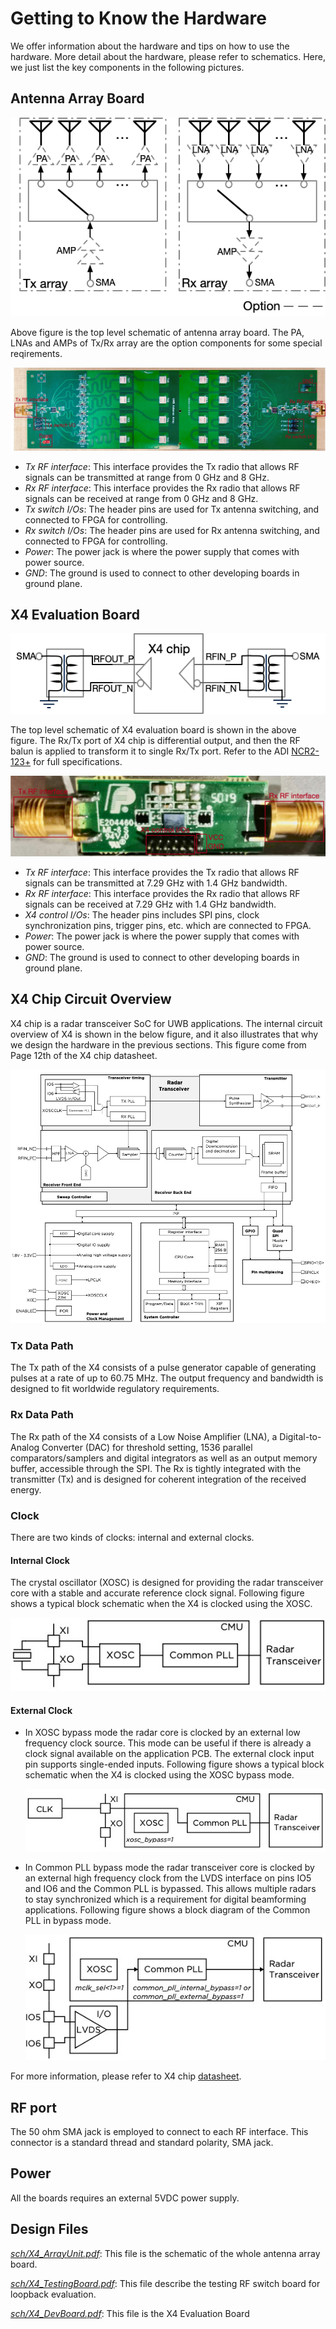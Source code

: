# Getting to Know the Hardware

We offer information about the hardware and tips on how to use the hardware. More detail about the hardware, please refer to schematics. Here, we just list the key components in the following pictures.

## Antenna Array Board

![Aaron Swartz](https://raw.githubusercontent.com/DeepWiSe888/Octopus/main/image/array_block.png)

Above figure is the top level schematic of antenna array board. The PA, LNAs and AMPs of Tx/Rx array are the option components for some special reqirements. 



![Aaron Swartz](https://raw.githubusercontent.com/DeepWiSe888/Octopus/main/image/array_board.png)

- *Tx RF interface*: This interface provides the Tx radio that allows RF signals can be transmitted at range from 0 GHz and 8 GHz. 
- *Rx RF interface*: This interface provides the Rx radio that allows RF signals can be received at range from 0 GHz and 8 GHz. 
- *Tx switch I/Os*: The header pins are used for Tx antenna switching, and connected to FPGA for controlling. 
- *Rx switch I/Os*: The header pins are used for Rx antenna switching, and connected to FPGA for controlling. 
- *Power*: The power jack is where the power supply that comes with power source.
- *GND*: The ground is used to connect to other developing boards in ground plane.

## X4 Evaluation Board

![Aaron Swartz](https://raw.githubusercontent.com/DeepWiSe888/Octopus/main/image/x4_eval_block.png)

The top  level schematic of X4 evaluation board is shown in the above figure. The Rx/Tx port of X4 chip is differential  output, and then the RF balun is applied to transform it to single Rx/Tx port.  Refer to the ADI [NCR2-123+](https://www.minicircuits.com/pdfs/NCR2-123+.pdf) for full specifications.



![Aaron Swartz](https://raw.githubusercontent.com/DeepWiSe888/Octopus/main/image/x4_board.png)

- *Tx RF interface*: This interface provides the Tx radio that allows RF signals can be transmitted at 7.29 GHz with 1.4 GHz bandwidth.
- *Rx RF interface*: This interface provides the Rx radio that allows RF signals can be received at 7.29 GHz with 1.4 GHz bandwidth.
- *X4 control I/Os*: The header pins includes SPI pins, clock synchronization pins, trigger pins, etc. which are connected to FPGA.
- *Power*: The power jack is where the power supply that comes with power source.
- *GND*: The ground is used to connect to other developing boards in ground plane.

## X4 Chip Circuit Overview

X4 chip is a radar transceiver SoC for UWB applications.  The internal circuit overview of X4 is shown in the below figure, and it also illustrates that why we design the hardware in the previous sections. This figure come from Page 12th of the X4 chip datasheet.

![Aaron Swartz](https://raw.githubusercontent.com/DeepWiSe888/Octopus/main/image/x4_circuit.jpg)



### Tx Data Path

The Tx path of the X4 consists of a pulse generator capable of generating pulses at a rate of up to 60.75 MHz. The output frequency and bandwidth is designed to fit worldwide regulatory requirements.

### Rx Data Path

The Rx path of the X4 consists of a Low Noise Amplifier (LNA), a Digital-to-Analog Converter (DAC) for threshold setting, 1536 parallel comparators/samplers and digital integrators as well as an output memory buffer, accessible through the SPI. The Rx is tightly integrated with the transmitter (Tx) and is designed for coherent integration of the received energy.

### Clock

There are two kinds of clocks: internal and external clocks. 

#### Internal Clock

The crystal oscillator (XOSC) is designed for providing the radar transceiver core with a stable and accurate reference clock signal.  Following figure shows a typical block schematic when the X4 is clocked using the XOSC.

![Aaron Swartz](https://raw.githubusercontent.com/DeepWiSe888/Octopus/main/image/x4_interClock.jpg)

#### External Clock

- In XOSC bypass mode the radar core is clocked by an external low frequency clock source. This mode can be useful if there is already a clock signal available on the application PCB. The external clock input pin supports single-ended inputs. Following figure shows a typical block schematic when the X4 is clocked using the XOSC bypass mode.

  ![Aaron Swartz](https://raw.githubusercontent.com/DeepWiSe888/Octopus/main/image/x4_exClock1.jpg)

- In Common PLL bypass mode the radar transceiver core is clocked by an external high frequency clock from the LVDS interface on pins IO5 and IO6 and the Common PLL is bypassed. This allows multiple radars to stay synchronized which is a requirement for digital beamforming applications. Following figure shows a block diagram of the Common PLL in bypass mode.

  ![Aaron Swartz](https://raw.githubusercontent.com/DeepWiSe888/Octopus/main/image/x4_exClock2.jpg)

For more information, please refer to X4 chip [datasheet](https://www.radartutorial.eu/19.kartei/13.labs/pubs/x4_datasheet_revE_restricted.pdf).

## RF port

The 50 ohm SMA jack is employed to connect to each RF interface. This connector is a standard thread and standard polarity, SMA jack.  

## Power

All the boards requires an external 5VDC power supply. 

## Design Files

[*sch/X4_ArrayUnit.pdf*](https://github.com/DeepWiSe888/Octopus/blob/main/hardware/sch/X4_ArrayUnit.pdf): This  file is the schematic of the whole antenna array board.

[*sch/X4_TestingBoard.pdf*](https://github.com/DeepWiSe888/Octopus/blob/main/hardware/sch/X4_TestingBoard.pdf): This file describe the testing RF switch board for loopback evaluation.

[*sch/X4_DevBoard.pdf*](https://github.com/DeepWiSe888/Octopus/blob/main/hardware/sch/X4_DevBoard.pdf): This file is the X4 Evaluation Board